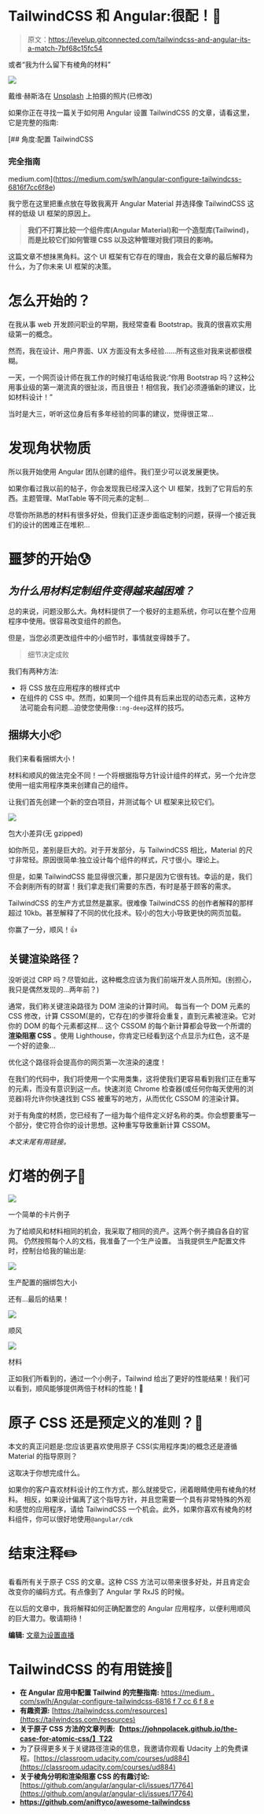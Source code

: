 # TailwindCSS 和 Angular:很配！💙

> 原文：<https://levelup.gitconnected.com/tailwindcss-and-angular-its-a-match-7bf68c15fc54>

或者“我为什么留下有棱角的材料”

![](img/d581630750bc6cce335540fda2e77fb7.png)

戴维·赫斯洛在 [Unsplash](https://unsplash.com/s/photos/trio?utm_source=unsplash&utm_medium=referral&utm_content=creditCopyText) 上拍摄的照片(已修改)

如果你正在寻找一篇关于如何用 Angular 设置 TailwindCSS 的文章，请看这里，它是完整的指南:

[](https://medium.com/swlh/angular-configure-tailwindcss-6816f7cc6f8e) [## 角度:配置 TailwindCSS

### 完全指南

medium.com](https://medium.com/swlh/angular-configure-tailwindcss-6816f7cc6f8e) 

我宁愿在这里把重点放在导致我离开 Angular Material 并选择像 TailwindCSS 这样的低级 UI 框架的原因上。

> **我们不打算比较一个组件库(Angular Material)和一个造型库(Tailwind)，而是比较它们如何管理 CSS 以及这种管理对我们项目的影响。**

这篇文章不想抹黑角料。这个 UI 框架有它存在的理由，我会在文章的最后解释为什么，为了你未来 UI 框架的决策。

# 怎么开始的？

在我从事 web 开发顾问职业的早期，我经常查看 Bootstrap。我真的很喜欢实用级第一的概念。

然而，我在设计、用户界面、UX 方面没有太多经验……所有这些对我来说都很模糊。

一天，一个网页设计师在我工作的时候打电话给我说:“你用 Bootstrap 吗？这种公用事业级的第一潮流真的很扯淡，而且很丑！相信我，我们必须遵循新的建议，比如材料设计！”

当时是大三，听听这位身后有多年经验的同事的建议，觉得很正常...

# 发现角状物质

所以我开始使用 Angular 团队创建的组件。我们至少可以说发展更快。

如果你看过我以前的帖子，你会发现我已经深入这个 UI 框架，找到了它背后的东西。主题管理、MatTable 等不同元素的定制…

尽管你所熟悉的材料有很多好处，但我们正逐步面临定制的问题，获得一个接近我们的设计的困难正在堆积…

# 噩梦的开始😰

## *为什么用材料定制组件变得越来越困难？*

总的来说，问题没那么大。角材料提供了一个极好的主题系统，你可以在整个应用程序中使用。很容易改变组件的颜色。

但是，当您必须更改组件中的小细节时，事情就变得棘手了。

> 细节决定成败

我们有两种方法:

*   将 CSS 放在应用程序的根样式中
*   在组件的 CSS 中。然而，如果同一个组件具有后来出现的动态元素，这种方法可能会有问题…迫使您使用像`::ng-deep`这样的技巧。

## 捆绑大小📦

我们来看看捆绑大小！

材料和顺风的做法完全不同！一个将根据指导方针设计组件的样式，另一个允许您使用一组实用程序类来创建自己的组件。

让我们首先创建一个新的空白项目，并测试每个 UI 框架来比较它们。

![](img/17fb3ab339b4c5150db093184537a3fe.png)

包大小差异(无 gzipped)

如你所见，差别是巨大的。对于开发部分，与 TailwindCSS 相比，Material 的尺寸非常轻。原因很简单:独立设计每个组件的样式，尺寸很小。理论上。

但是，如果 TailwindCSS 能显得很沉重，那只是因为它很有钱。幸运的是，我们不会剥削所有的财富！我们拿走我们需要的东西，有时是基于顾客的需求。

TailwindCSS 的生产方式显然是赢家。很难像 TailwindCSS 的创作者解释的那样超过 10kb。甚至解释了不同的优化技术。较小的包大小导致更快的网页加载。

你赢了一分，顺风！👍

## 关键渲染路径？

没听说过 CRP 吗？尽管如此，这种概念应该为我们前端开发人员所知。(别担心，我只是偶然发现的…两年前？)

通常，我们称关键渲染路径为 DOM 渲染的计算时间。
每当有一个 DOM 元素的 CSS 修改，计算 CSSOM(是的，它存在)的步骤将会重复，直到元素被渲染。它对你的 DOM 的每个元素都这样…
这个 CSSOM 的每个新计算都会导致一个所谓的**渲染阻塞 CSS** 。使用 Lighthouse，你肯定已经看到这个点显示为红色，这不是一个好的迹象…

优化这个路径将会提高你的网页第一次渲染的速度！

在我们的代码中，我们将使用一个实用类集，这将使我们更容易看到我们正在重写的元素，而没有意识到这一点。快速浏览 Chrome 检查器(或任何你每天使用的浏览器)将允许你快速找到 CSS 被重写的地方，从而优化 CSSOM 的渲染计算。

对于有角度的材质，您已经有了一组为每个组件定义好名称的类。你会想要重写一个部分，使它符合你的设计思想。这种重写导致重新计算 CSSOM。

*本文末尾有用链接。*

# 灯塔的例子🔬

![](img/89e5b461d8af76d696372de861b453c6.png)

一个简单的卡片例子

为了给顺风和材料相同的机会，我采取了相同的资产。这两个例子摘自各自的官网。
仍然按照每个人的文档，我准备了一个生产设置。
当我提供生产配置文件时，控制台给我的输出是:

![](img/af86fc53bf12d3b0e984ccc747d16c78.png)

生产配置的捆绑包大小

还有…最后的结果！

![](img/b804f6b3dbcb58b0e525dff496b2c64d.png)

顺风

![](img/0d1bc97b96d023eaf65ba82cdd6af653.png)

材料

正如我们所看到的，通过一个小例子，Tailwind 给出了更好的性能结果！我们可以看到，顺风能够提供两倍于材料的性能！🚀

# 原子 CSS 还是预定义的准则？🤔

本文的真正问题是:您应该更喜欢使用原子 CSS(实用程序类)的概念还是遵循 Material 的指导原则？

这取决于你想完成什么。

如果你的客户喜欢材料设计的工作方式，那么就接受它，闭着眼睛使用有棱角的材料。
相反，如果设计偏离了这个指导方针，并且您需要一个具有非常特殊的外观和感觉的应用程序，请给 TailwindCSS 一个机会。此外，如果你喜欢有棱角的材料组件，你可以很好地使用`@angular/cdk`

# 结束注释✏️

看看所有关于原子 CSS 的文章。这种 CSS 方法可以带来很多好处，并且肯定会改变你的编码方式。有点像到了 Angular 学 RxJS 的时候。

在以后的文章中，我将解释如何正确配置您的 Angular 应用程序，以便利用顺风的巨大潜力。敬请期待！

**编辑:** [文章为设置直播](https://medium.com/swlh/angular-configure-tailwindcss-6816f7cc6f8e)

# TailwindCSS 的有用链接🔗

*   **在 Angular 应用中配置 Tailwind 的完整指南:** [https://medium . com/swlh/Angular-configure-tailwindcss-6816 f 7 cc 6 f 8 e](https://medium.com/swlh/angular-configure-tailwindcss-6816f7cc6f8e)
*   **有趣资源:** [https://tailwindcss.com/resources](https://tailwindcss.com/resources)
*   **关于原子 CSS 方法的文章列表:【https://johnpolacek.github.io/the-case-for-atomic-css/】T22**
*   为了获得更多关于关键路径渲染的信息，我邀请你观看 Udacity 上的免费课程。[https://classroom.udacity.com/courses/ud884](https://classroom.udacity.com/courses/ud884)
*   **关于棱角分明和渲染阻塞 CSS 的有趣讨论:**
    [https://github.com/angular/angular-cli/issues/17764](https://github.com/angular/angular-cli/issues/17764)
*   **https://github.com/aniftyco/awesome-tailwindcss**